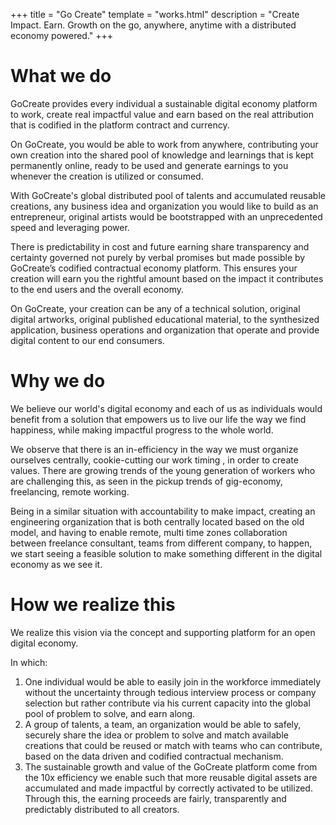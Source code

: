 +++
title = "Go Create"
template = "works.html"
description = "Create Impact. Earn. Growth on the go, anywhere, anytime with a distributed economy powered."
+++

# What we do
GoCreate provides every individual a sustainable digital economy platform to work, create real impactful value and earn based on the real attribution that is codified in the platform contract and currency.

On GoCreate, you would be able to work from anywhere, contributing your own creation into the shared pool of knowledge and learnings that is kept permanently online, ready to be used and generate earnings to you whenever the creation is utilized or consumed.

With GoCreate's global distributed pool of talents and accumulated reusable creations, any business idea and organization you would like to build as an entrepreneur, original artists would be bootstrapped with an unprecedented speed and leveraging power.

There is predictability in cost and future earning share transparency and certainty governed not purely by verbal promises but made possible by GoCreate’s codified contractual economy platform. This ensures your creation will earn you the rightful amount based on the impact it contributes to the end users and the overall economy.

On GoCreate, your creation can be any of a technical solution, original digital artworks, original published educational material, to the synthesized application, business operations and organization that operate and provide digital content to our end consumers.

# Why we do
We believe our world's digital economy and each of us as individuals would benefit from a solution that empowers us to live our life the way we find happiness, while making impactful progress to the whole world.

We observe that there is an in-efficiency in the way we must organize ourselves centrally, cookie-cutting our work timing , in order to create values. There are growing trends of the young generation of workers who are challenging this, as seen in the pickup trends of gig-economy, freelancing, remote working.

Being in a similar situation with accountability to make impact, creating an engineering organization that is both centrally located based on the old model, and having to enable remote, multi time zones collaboration between freelance consultant, teams from different company, to happen, we start seeing a feasible solution to make something different in the digital economy as we see it. 

# How we realize this
We realize this vision via the concept and supporting platform for an open digital economy.

In which: 
1. One individual would be able to easily join in the workforce immediately without the uncertainty through tedious interview process or company selection but rather contribute via his current capacity into the global pool of problem to solve, and earn along.
2. A group of talents, a team, an organization would be able to safely, securely share the idea or problem to solve and match available creations that could be reused or match with teams who can contribute, based on the data driven and codified contractual mechanism.
3. The sustainable growth and value of the GoCreate platform come from the 10x efficiency we enable such that more reusable digital assets are accumulated and made impactful by correctly activated to be utilized. Through this, the earning proceeds are fairly, transparently and predictably distributed to all creators. 

